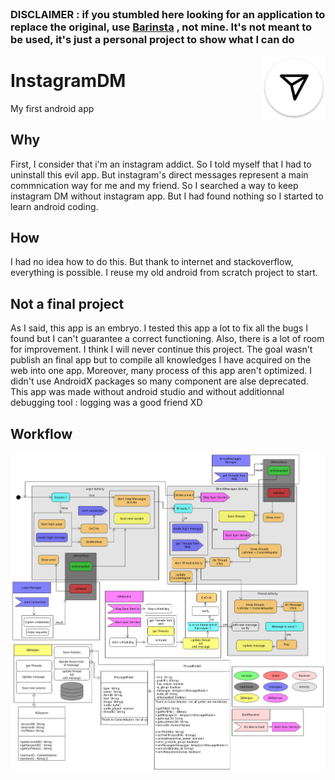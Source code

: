 <br>

### DISCLAIMER : if you stumbled here looking for an application to replace the original, use [Barinsta](https://github.com/austinhuang0131/barinsta)  , not mine. It's not meant to be used, it's just a personal project to show what I can do


<img src="./res/drawable/ic_launcher.png" alt="InstaDM logo" align="right" width="20%"/>

# InstagramDM
My first android app
## Why
First, I consider that i'm an instagram addict. So I told myself that I had to uninstall this evil app. But instagram's direct messages represent a main commnication 
way for me and my friend. So I searched a way to keep instagram DM without instagram app. But I had found nothing so I started to learn android coding.

## How
I had no idea how to do this. But thank to internet and stackoverflow, everything is possible. I reuse my old android from scratch project to start.

## Not a final project
As I said, this app is an embryo. I tested this app a lot to fix all the bugs I found but I can't guarantee a correct functioning. Also, there is a lot of room for improvement. I think I will never continue this project. The goal wasn't publish an final app but to compile all knowledges I have acquired on the web into one app. Moreover, many process of this app aren't optimized. I didn't use AndroidX packages so many component are alse deprecated. This app was made without android studio and without additionnal debugging tool : logging was a good friend XD  

## Workflow

<img src="./workflow/workflow.png" alt="Workflow"/>
